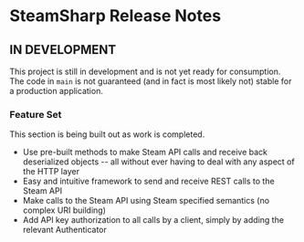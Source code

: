 # SteamSharp Release Notes

## IN DEVELOPMENT

This project is still in development and is not yet ready for consumption. The code in `main` is not guaranteed (and in fact is most likely not) stable for a production application.

### Feature Set

This section is being built out as work is completed.

* Use pre-built methods to make Steam API calls and receive back deserialized objects -- all without ever having to deal with any aspect of the HTTP layer
* Easy and intuitive framework to send and receive REST calls to the Steam API
* Make calls to the Steam API using Steam specified semantics (no complex URI building)
* Add API key authorization to all calls by a client, simply by adding the relevant Authenticator